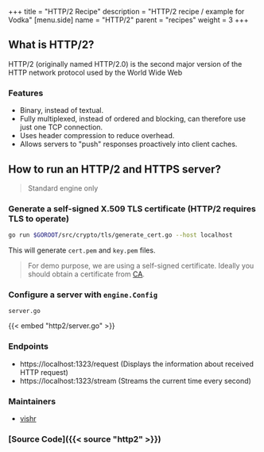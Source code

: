 +++
title = "HTTP/2 Recipe"
description = "HTTP/2 recipe / example for Vodka"
[menu.side]
  name = "HTTP/2"
  parent = "recipes"
  weight = 3
+++

## What is HTTP/2?

HTTP/2 (originally named HTTP/2.0) is the second major version of the HTTP network
protocol used by the World Wide Web

### Features

- Binary, instead of textual.
- Fully multiplexed, instead of ordered and blocking, can therefore use just one TCP connection.
- Uses header compression to reduce overhead.
- Allows servers to "push" responses proactively into client caches.

## How to run an HTTP/2 and HTTPS server?

> Standard engine only

### Generate a self-signed X.509 TLS certificate (HTTP/2 requires TLS to operate)

```sh
go run $GOROOT/src/crypto/tls/generate_cert.go --host localhost
```

This will generate `cert.pem` and `key.pem` files.

> For demo purpose, we are using a self-signed certificate. Ideally you should obtain
a certificate from [CA](https://en.wikipedia.org/wiki/Certificate_authority).

### Configure a server with `engine.Config`

`server.go`

{{< embed "http2/server.go" >}}

### Endpoints

- https://localhost:1323/request (Displays the information about received HTTP request)
- https://localhost:1323/stream (Streams the current time every second)

### Maintainers

- [vishr](https://github.com/vishr)

### [Source Code]({{< source "http2" >}})
